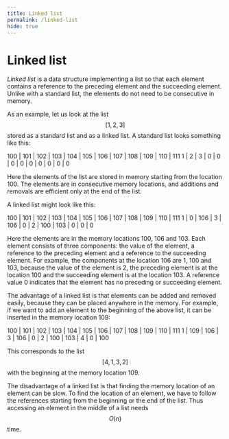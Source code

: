 ```yaml
---
title: Linked list
permalink: /linked-list
hide: true
---
```


# Linked list

_Linked list_ is a data structure implementing a list so that each element contains a reference to the preceding element and the succeeding element. Unlike with a standard list, the elements do not need to be consecutive in memory.

As an example, let us look at the list $$[1,2,3]$$ stored as a standard list and as a linked list. A standard list looks something like this:

100 | 101 | 102 | 103 | 104 | 105 | 106 | 107 | 108 | 109 | 110 | 111
1 | 2 | 3 | 0 | 0 | 0 | 0 | 0 | 0 | 0 | 0 | 0

Here the elements of the list are stored in memory starting from the location 100. The elements are in consecutive memory locations, and additions and removals are efficient only at the end of the list.

A linked list might look like this:

100 | 101 | 102 | 103 | 104 | 105 | 106 | 107 | 108 | 109 | 110 | 111
1 | 0 | 106 | 3 | 106 | 0 | 2 | 100 | 103 | 0 | 0 | 0

Here the elements are in the memory locations 100, 106 and 103. Each element consists of three components: the value of the element, a reference to the preceding element and a reference to the succeeding element. For example, the components at the location 106 are 1, 100 and 103, because the value of the element is 2, the preceding element is at the location 100 and the succeeding element is at the location 103. A reference value 0 indicates that the element has no preceding or succeeding element.

The advantage of a linked list is that elements can be added and removed easily, because they can be placed anywhere in the memory. For example, if we want to add an element to the beginning of the above list, it can be inserted in the memory location 109:

100 | 101 | 102 | 103 | 104 | 105 | 106 | 107 | 108 | 109 | 110 | 111
1 | 109 | 106 | 3 | 106 | 0 | 2 | 100 | 103 | 4 | 0 | 100

This corresponds to the list $$[4,1,3,2]$$ with the beginning at the memory location 109.

The disadvantage of a linked list is that finding the memory location of an element can be slow. To find the location of an element, we have to follow the references starting from the beginning or the end of the list. Thus accessing an element in the middle of a list needs $$O(n)$$ time.
